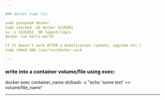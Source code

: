 ```yaml
---

### docker sudo fix:

sudo groupadd docker  
sudo usermod -aG docker ${USER}  
su -s ${USER}  OR logout/login  
docker run hello-world  

if it doesn't work AFTER a modification (update, upgrade etc.)  
sudo chmod 666 /var/run/docker.sock

---
```


### write into a container volume/file using exec:  

docker exec container_name sh/bash -c "echo 'some text' >> volume/file_name"  

---  


